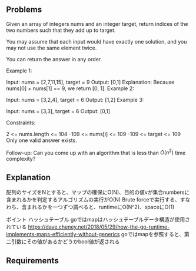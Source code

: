 <script type="text/javascript" async src="https://cdnjs.cloudflare.com/ajax/libs/mathjax/3.2.2/es5/tex-mml-chtml.min.js">
</script>
<script type="text/x-mathjax-config">
 MathJax.Hub.Config({
 tex2jax: {
 inlineMath: [['$', '$'] ],
 displayMath: [ ['$$','$$'], ["\\[","\\]"] ]
 }
 });
</script>


## Problems
Given an array of integers nums and an integer target, return indices of the two numbers such that they add up to target.

You may assume that each input would have exactly one solution, and you may not use the same element twice.

You can return the answer in any order.

 

Example 1:

Input: nums = [2,7,11,15], target = 9
Output: [0,1]
Explanation: Because nums[0] + nums[1] == 9, we return [0, 1].
Example 2:

Input: nums = [3,2,4], target = 6
Output: [1,2]
Example 3:

Input: nums = [3,3], target = 6
Output: [0,1]
 

Constraints:

2 <= nums.length <= 104
-109 <= nums[i] <= 109
-109 <= target <= 109
Only one valid answer exists.
 

Follow-up: Can you come up with an algorithm that is less than $O(n^2)$ time complexity?


## Explanation
配列のサイズをNとすると、マップの確保にO(N)、目的の値vが集合numbersに含まれるかを判定するアルゴリズムの実行がO(N)
Brute forceで実行する、すなわち、含まれるかを一つずつ調べると、runtimeにO(N^2)、spaceにO(1)

ポイント
ハッシュテーブル
goではmapはハッシュテーブルデータ構造が使用されている
https://dave.cheney.net/2018/05/29/how-the-go-runtime-implements-maps-efficiently-without-generics
goではmapを参照すると、第二引数にその値があるかどうかbool値が返される



## Requirements
